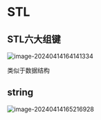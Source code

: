 # STL

## STL六大组键

![image-20240414164141334](C:\Users\30780\AppData\Roaming\Typora\typora-user-images\image-20240414164141334.png)

类似于数据结构

## string

![image-20240414165216928](C:\Users\30780\AppData\Roaming\Typora\typora-user-images\image-20240414165216928.png)